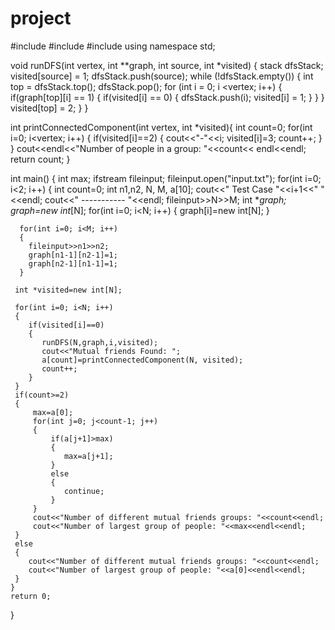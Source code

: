 # project

#include <iostream>
#include <fstream>
#include <stack>
using namespace std;

void runDFS(int vertex, int **graph, int source, int *visited)
{
       stack <int> dfsStack;
       visited[source] = 1;
       dfsStack.push(source);
       while (!dfsStack.empty())
       {
           int top = dfsStack.top();
           dfsStack.pop();
           for (int i = 0; i <vertex; i++)
           {
               if(graph[top][i] == 1)
               {
                   if(visited[i] == 0)
                   {
                       dfsStack.push(i);
                       visited[i] = 1;
                   }
                }
            }
            visited[top] = 2;
        }
}


int printConnectedComponent(int vertex, int *visited){
    int count=0;
    for(int i=0; i<vertex; i++)
    {
        if(visited[i]==2)
        {
           cout<<"-"<<i;
           visited[i]=3;
           count++;
        }
    }
    cout<<endl<<"Number of people in a group: "<<count<< endl<<endl;
    return count;
}

int main()
{
    int max;
    ifstream fileinput;
    fileinput.open("input.txt");
    for(int i=0; i<2; i++)
    {
       int  count=0;
       int n1,n2, N, M, a[10];
       cout<<"               Test Case "<<i+1<<"         "<<endl;
       cout<<"               ----------- "<<endl;
       fileinput>>N>>M;
       int **graph;
       graph=new int*[N];
       for(int i=0; i<N; i++)
      {
        graph[i]=new int[N];
      }

      for(int i=0; i<M; i++)
      {
        fileinput>>n1>>n2;
        graph[n1-1][n2-1]=1;
        graph[n2-1][n1-1]=1;
      }

     int *visited=new int[N];

     for(int i=0; i<N; i++)
     {
        if(visited[i]==0)
        {
           runDFS(N,graph,i,visited);
           cout<<"Mutual friends Found: ";
           a[count]=printConnectedComponent(N, visited);
           count++;
        }
     }
     if(count>=2)
     {
         max=a[0];
         for(int j=0; j<count-1; j++)
         {
             if(a[j+1]>max)
             {
                max=a[j+1];
             }
             else
             {
                continue;
             }
         }
         cout<<"Number of different mutual friends groups: "<<count<<endl;
         cout<<"Number of largest group of people: "<<max<<endl<<endl;
     }
     else
     {
        cout<<"Number of different mutual friends groups: "<<count<<endl;
        cout<<"Number of largest group of people: "<<a[0]<<endl<<endl;
     }
    }
    return 0;
}
